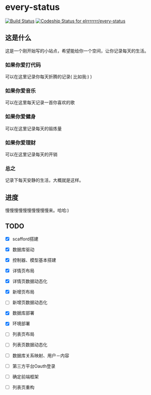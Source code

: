 every-status
============
[![Build Status](https://travis-ci.org/elrrrrrrr/every-status.svg?branch=master)](https://travis-ci.org/elrrrrrrr/every-status)
[ ![Codeship Status for elrrrrrrr/every-status](https://www.codeship.io/projects/0fc8a4e0-0a6c-0132-0b71-72af89f9ba0d/status)](https://www.codeship.io/projects/31765)

## 这是什么

这是一个刚开始写的小站点，希望能给你一个空间，让你记录每天的生活。

###  如果你爱打代码

可以在这里记录你每天折腾的记录( 比如我:) )

###  如果你爱音乐

可以在这里每天记录一首你喜欢的歌

###  如果你爱健身

可以在这里记录每天的锻炼量

###  如果你爱理财

可以在这里记录每天的开销

###  总之

记录下每天安静的生活，大概就是这样。

##  进度

慢慢慢慢慢慢慢慢慢慢来。哈哈:)

## TODO
- [x] scafford搭建
- [x] 数据库驱动
- [x] 控制器、模型基本搭建

- [x] 详情页布局
- [x] 详情页数据动态化
- [x] 新增页布局
- [ ] 新增页数据动态化

- [x] 数据库部署
- [x] 环境部署

- [ ] 列表页布局
- [ ] 列表页数据动态化

- [ ] 数据库关系映射、用户－内容
- [ ] 第三方平台Oauth登录

- [ ] 确定前端框架

- [ ] 列表页重构




